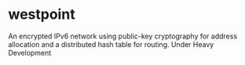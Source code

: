 # westpoint
An encrypted IPv6 network using public-key cryptography for address allocation and a distributed hash table for routing. Under Heavy Development

